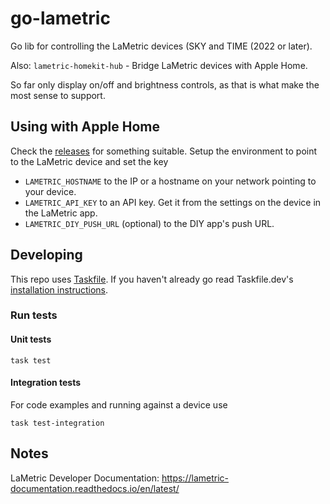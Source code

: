 # go-lametric

Go lib for controlling the LaMetric devices (SKY and TIME (2022 or later). 

Also: `lametric-homekit-hub` - Bridge LaMetric devices with Apple Home.

So far only display on/off and brightness controls, as that is what make the most sense to support.

## Using with Apple Home

Check the [releases](https://github.com/hilli/go-lametric/releases) for something suitable. Setup the environment to point to the LaMetric device and set the key

- `LAMETRIC_HOSTNAME` to the IP or a hostname on your network pointing to your device.
- `LAMETRIC_API_KEY` to an API key. Get it from the settings on the device in the LaMetric app.
- `LAMETRIC_DIY_PUSH_URL` (optional) to the DIY app's push URL.

## Developing

This repo uses [Taskfile](https://taskfile.dev/). If you haven't already go read Taskfile.dev's [installation instructions](https://taskfile.dev/installation/).

### Run tests

#### Unit tests

```shell
task test
```

#### Integration tests

For code examples and running against a device use

```shell
task test-integration
```

## Notes

LaMetric Developer Documentation:
https://lametric-documentation.readthedocs.io/en/latest/

